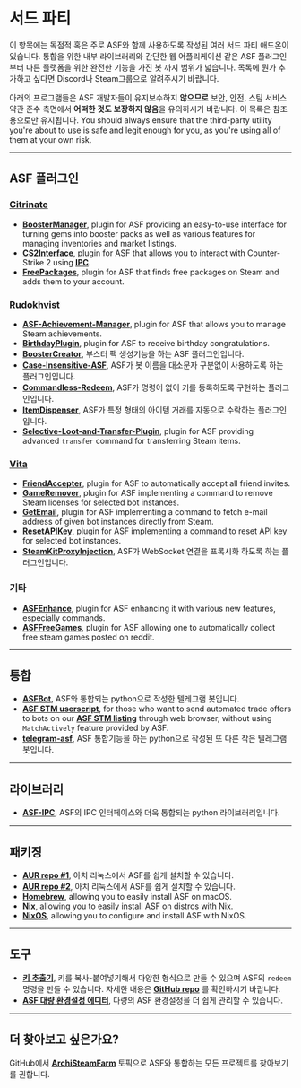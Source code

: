# 서드 파티

이 항목에는 독점적 혹은 주로 ASF와 함께 사용하도록 작성된 여러 서드 파티 애드온이 있습니다. 통합을 위한 내부 라이브러리와 간단한 웹 어플리케이션 같은 ASF 플러그인부터 다른 플랫폼을 위한 완전한 기능을 가진 봇 까지 범위가 넓습니다. 목록에 뭔가 추가하고 싶다면 Discord나 Steam그룹으로 알려주시기 바랍니다.

아래의 프로그램들은 ASF 개발자들이 유지보수하지 **않으므로** 보안, 안전, 스팀 서비스약관 준수 측면에서 **어떠한 것도 보장하지 않음**을 유의하시기 바랍니다. 이 목록은 참조용으로만 유지됩니다. You should always ensure that the third-party utility you're about to use is safe and legit enough for you, as you're using all of them at your own risk.

---

## ASF 플러그인

### **[Citrinate](https://github.com/Citrinate)**

- **[BoosterManager](https://github.com/Citrinate/BoosterManager)**, plugin for ASF providing an easy-to-use interface for turning gems into booster packs as well as various features for managing inventories and market listings.
- **[CS2Interface](https://github.com/Citrinate/CS2Interface)**, plugin for ASF that allows you to interact with Counter-Strike 2 using **[IPC](https://github.com/JustArchiNET/ArchiSteamFarm/wiki/IPC)**.
- **[FreePackages](https://github.com/Citrinate/FreePackages)**, plugin for ASF that finds free packages on Steam and adds them to your account.

### **[Rudokhvist](https://github.com/Rudokhvist)**

- **[ASF-Achievement-Manager](https://github.com/Rudokhvist/ASF-Achievement-Manager)**, plugin for ASF that allows you to manage Steam achievements.
- **[BirthdayPlugin](https://github.com/Rudokhvist/BirthdayPlugin)**, plugin for ASF to receive birthday congratulations.
- **[BoosterCreator](https://github.com/Rudokhvist/BoosterCreator)**, 부스터 팩 생성기능을 하는 ASF 플러그인입니다.
- **[Case-Insensitive-ASF](https://github.com/Rudokhvist/Case-Insensitive-ASF)**, ASF가 봇 이름을 대소문자 구분없이 사용하도록 하는 플러그인입니다.
- **[Commandless-Redeem](https://github.com/Rudokhvist/Commandless-Redeem)**, ASF가 명령어 없이 키를 등록하도록 구현하는 플러그인입니다.
- **[ItemDispenser](https://github.com/Rudokhvist/ItemDispenser)**, ASF가 특정 형태의 아이템 거래를 자동으로 수락하는 플러그인입니다.
- **[Selective-Loot-and-Transfer-Plugin](https://github.com/Rudokhvist/Selective-Loot-and-Transfer-Plugin)**, plugin for ASF providing advanced `transfer` command for transferring Steam items.

### **[Vita](https://github.com/ezhevita)**

- **[FriendAccepter](https://github.com/ezhevita/FriendAccepter)**, plugin for ASF to automatically accept all friend invites.
- **[GameRemover](https://github.com/ezhevita/GameRemover)**, plugin for ASF implementing a command to remove Steam licenses for selected bot instances.
- **[GetEmail](https://github.com/ezhevita/GetEmail)**, plugin for ASF implementing a command to fetch e-mail address of given bot instances directly from Steam.
- **[ResetAPIKey](https://github.com/ezhevita/ResetAPIKey)**, plugin for ASF implementing a command to reset API key for selected bot instances.
- **[SteamKitProxyInjection](https://github.com/ezhevita/SteamKitProxyInjection)**, ASF가 WebSocket 연결을 프록시화 하도록 하는 플러그인입니다.

### 기타

- **[ASFEnhance](https://github.com/chr233/ASFEnhance)**, plugin for ASF enhancing it with various new features, especially commands.
- **[ASFFreeGames](https://github.com/maxisoft/ASFFreeGames)**, plugin for ASF allowing one to automatically collect free steam games posted on reddit.

---

## 통합

- **[ASFBot](https://github.com/dmcallejo/ASFBot)**, ASF와 통합되는 python으로 작성한 텔레그램 봇입니다.
- **[ASF STM userscript](https://greasyfork.org/en/scripts/404754-asf-stm)**, for those who want to send automated trade offers to bots on our **[ASF STM listing](https://github.com/JustArchiNET/ArchiSteamFarm/wiki/ItemsMatcherPlugin#publiclisting)** through web browser, without using `MatchActively` feature provided by ASF.
- **[telegram-asf](https://github.com/deluxghost/telegram-asf)**, ASF 통합기능을 하는 python으로 작성된 또 다른 작은 텔레그램 봇입니다.

---

## 라이브러리

- **[ASF-IPC](https://github.com/deluxghost/ASF_IPC)**, ASF의 IPC 인터페이스와 더욱 통합되는 python 라이브러리입니다.

---

## 패키징

- **[AUR repo #1](https://aur.archlinux.org/packages/asf)**, 아치 리눅스에서 ASF를 쉽게 설치할 수 있습니다.
- **[AUR repo #2](https://aur.archlinux.org/packages/archisteamfarm-bin)**, 아치 리눅스에서 ASF를 쉽게 설치할 수 있습니다.
- **[Homebrew](https://formulae.brew.sh/formula/archi-steam-farm)**, allowing you to easily install ASF on macOS.
- **[Nix](https://search.nixos.org/packages?channel=unstable&show=ArchiSteamFarm&from=0&size=50&sort=relevance&type=packages&query=ArchiSteamFarm)**, allowing you to easily install ASF on distros with Nix.
- **[NixOS](https://search.nixos.org/options?channel=unstable&from=0&size=50&sort=relevance&type=packages&query=ArchiSteamFarm)**, allowing you to configure and install ASF with NixOS.

---

## 도구

- **[키 추출기](https://umaim.github.io/SKE)**, 키를 복사-붙여넣기해서 다양한 형식으로 만들 수 있으며 ASF의 `redeem` 명령을 만들 수 있습니다. 자세한 내용은 **[GitHub repo](https://github.com/PixvIO/SKE)** 를 확인하시기 바랍니다.
- **[ASF 대량 환경설정 에디터](https://github.com/genesix-eu/ASF_MCE)**, 다량의 ASF 환경설정을 더 쉽게 관리할 수 있습니다.

---

## 더 찾아보고 싶은가요?

GitHub에서 **[ArchiSteamFarm](https://github.com/topics/archisteamfarm)** 토픽으로 ASF와 통합하는 모든 프로젝트를 찾아보기를 권합니다.